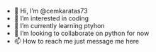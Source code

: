 - 👋 Hi, I’m @cemkaratas73
- 👀 I’m interested in coding
- 🌱 I’m currently learning ptyhon
- 💞️ I’m looking to collaborate on python for now
- 📫 How to reach me just message me here

<!---
cemkaratas73/cemkaratas73 is a ✨ special ✨ repository because its `README.md` (this file) appears on your GitHub profile.
You can click the Preview link to take a look at your changes.
--->
